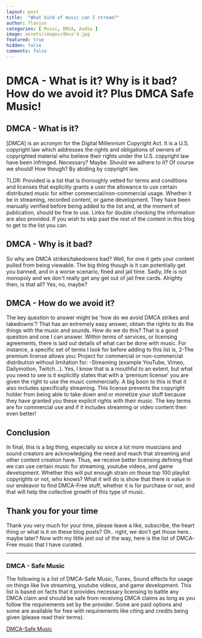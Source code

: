 ```yaml
---
layout: post
title:  "What kind of music can I stream?"
author: flavius
categories: [ Music, DMCA, Audio ]
image: assets/images/dmca'd.jpg
featured: true
hidden: false
comments: false
---
```


# DMCA - What is it? Why is it bad? How do we avoid it? Plus DMCA Safe Music!

## DMCA - What is it?

[<dfn>DMCA</dfn>] is an acronym for the Digital Millennium Copyright Act. It is a U.S. copyright law which addresses the rights and obligations of owners of copyrighted material who believe their rights under the U.S. copyright law have been infringed. Necessary? Maybe. Should we adhere to it? Of course we should! How though? By abiding by copyright law.

TLDR: Provided is a list that is thoroughly vetted for terms and conditions and licenses that explicitly grants a user the allowance to use certain distributed music for either commercial/non-commercial usage. Whether it be in streaming, recorded content, or game development. They have been manually verified before being added to the list and, at the moment of publication, should be fine to use. Links for double checking the information are also provided. If you wish to skip past the rest of the content in this blog to get to the list you can.

## DMCA - Why is it bad?

So why are DMCA strikes/takedowns bad? Well, for one it gets your content pulled from being viewable. The big thing though is it can potentially get you banned, and in a worse scenario, fined and jail time. Sadly, life is not monopoly and we don't really get any get out of jail free cards. Alrighty then, is that all? Yes, no, maybe?

## DMCA - How do we avoid it?

The key question to answer might be 'how do we avoid DMCA strikes and takedowns'? That has an extremely easy answer, obtain the rights to do the things with the music and sounds. How do we do this? That is a good question and one I can answer. Within terms of services, or licensing agreements, there is laid out details of what can be done with music. For instance, a specific set of terms I look for before adding to this list is, 2-The premium license allows you: Project for commercial or non-commercial distribution without limitation for: -Streaming (example YouTube, Vimeo, Dailymotion, Twitch...). Yes, I know that is a mouthful to an extent, but what you need to see is it explicitly states that with a 'premium license' you are given the right to use the music commercially. A big boon to this is that it also includes specifically streaming. This license prevents the copyright holder from being able to take down and or monetize your stuff because they have granted you these explicit rights with their music. The key terms are for commercial use and if it includes streaming or video content then even better!

## Conclusion

In final, this is a big thing, especially so since a lot more musicians and sound creators are acknowledging the need and reach that streaming and other content creation have. Thus, we receive better licensing defining that we can use certain music for streaming, youtube videos, and game development. Whether this will put enough strain on those top 100 playlist copyrights or not, who knows? What it will do is show that there is value in our endeavor to find DMCA-Free stuff, whether it is for purchase or not, and that will help the collective growth of this type of music.

## Thank you for your time

Thank you very much for your time, please leave a like, subscribe, the heart thing or what is it on these blog posts? Oh.. right, we don't get those here.. maybe later? Now with my little jest out of the way, here is the list of DMCA-Free music that I have curated.

<!--### &lt;hr&gt; Horizontal Line-->
<hr>

<!--
## Tables

Even tables are responsive thanks to foundation. A table can consist of these elements.
-->

### DMCA - Safe Music
The following is a list of DMCA-Safe Music, Tunes, Sound effects for usage on things like live streaming, youtube videos, and game development. This list is based on facts that it provides necessary licensing to battle any DMCA claim and should be safe from receiving DMCA claims as long as you follow the requirements set by the provider. Some are paid options and some are available for free with requirements like citing and credits being given (please read their terms).

<a href="https://docs.google.com/spreadsheets/d/19NMv14UuoQFea0uvkcYdNQlefyyuR0_mVMzbg_x0rGM/edit?usp=sharing">DMCA-Safe Music</a>

<!--
</div><!-- /.medium-8.columns -->
<!--
</div><!-- /.row -->
